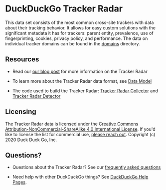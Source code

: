 # DuckDuckGo Tracker Radar

This data set consists of the most common cross-site trackers with data about their tracking behavior. It allows for easy custom solutions with the significant metadata it has for trackers: parent entity, prevalence, use of fingerprinting, cookies, privacy policy, and performance. The data on individual tracker domains can be found in the [domains](/domains) directory.

## Resources

- Read our [our blog post](https://spreadprivacy.com/duckduckgo-tracker-radar/) for more information on the Tracker Radar

- To learn more about the Tracker Radar data format, see [Data Model](docs/DATA_MODEL.md)

- The code used to build the Tracker Radar: [Tracker Radar Collector](http://github.com/duckduckgo/tracker-radar-collector) and [Tracker Radar Detector](https://github.com/duckduckgo/tracker-radar-detector)

## Licensing

The Tracker Radar data is licensed under the [Creative Commons Attribution-NonCommercial-ShareAlike 4.0 International License](https://creativecommons.org/licenses/by-nc-sa/4.0/). If you'd like to license the list for commercial use, [please reach out](https://help.duckduckgo.com/duckduckgo-help-pages/company/contact-us/). Copyright (c) 2020 Duck Duck Go, Inc.

## Questions?

- Questions about the Tracker Radar? See our [frequently asked questions](docs/FAQ.md)

- Need help with other DuckDuckGo things? See [DuckDuckGo Help Pages](https://duck.co/help).
